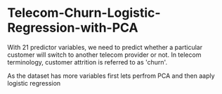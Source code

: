 # Telecom-Churn-Logistic-Regression-with-PCA

With 21 predictor variables, we need to predict whether a particular customer will switch to another telecom provider or not. In telecom terminology, customer attrition is referred to as 'churn'.

As the dataset has more variables first lets perfrom PCA and then aaply logistic regression
